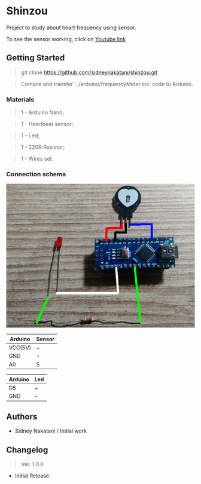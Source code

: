 # Shinzou

Project to study about heart frequency using sensor.

To see the sensor working, click on [Youtube link](https://www.youtube.com/watch?v=foVsz0fS2Q4)

## Getting Started

> git clone https://github.com/sidneynakatani/shinzou.git

> Compile and transfer '../arduino/frequencyMeter.ino' code to Arduino.

### Materials

> 1 - Arduino Nano;

> 1 - Heartbeat sensor;

> 1 - Led;

> 1 - 220R Resistor;

> 1 - Wires set.

### Connection schema

![](https://github.com/sidneynakatani/shinzou/blob/master/resource/img/schema.jpeg)

|  Arduino 	|  Sensor	|  
|   ---	    |  ---    |
|   VCC(5V)	|   +     |
|   GND     |   -     |
|   A0	    |   S     |


|  Arduino 	|  Led	|  
|   ---	    |  ---  |
|   D5	    |   +   |
|   GND     |   -   |

## Authors

- Sidney Nakatani / Initial work

## Changelog

> Ver. 1.0.0 

* Initial Release.

